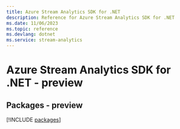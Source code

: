 ```yaml
---
title: Azure Stream Analytics SDK for .NET
description: Reference for Azure Stream Analytics SDK for .NET
ms.date: 11/06/2023
ms.topic: reference
ms.devlang: dotnet
ms.service: stream-analytics
---
```

# Azure Stream Analytics SDK for .NET - preview
## Packages - preview
[!INCLUDE [packages](stream-analytics-index.md)]